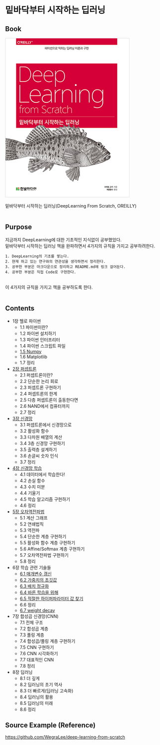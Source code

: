 # 밑바닥부터 시작하는 딥러닝

## Book
![book](image/book.jpg)

밑바닥부터 시작하는 딥러닝(DeepLearning From Scratch, OREILLY)
<br>
<br>

## Purpose
지금까지 DeepLearning에 대한 기초적인 지식없이 공부했었다. <br>
밑바닥부터 시작하는 딥러닝 책을 완파하면서 4가지의 규칙을 가지고 공부하려한다.<br>

    1. DeepLearning의 기초를 쌓는다.
    2. 현재 하고 있는 연구와의 연관성을 생각하면서 정리한다.
    3. 공부한 부분은 마크다운으로 정리하고 README.md에 링크 걸어둔다.
    4. 공부한 부분은 직접 Code로 구현한다.

<br>
이 4가지의 규칙을 가지고 책을 공부하도록 한다.
<br>
<br>

## Contents
- 1장 헬로 파이썬
    * 1.1 파이썬이란?
    * 1.2 파이썬 설치하기
    * 1.3 파이썬 인터프리터 
    * 1.4 파이썬 스크립트 파일 
    * [1.5 Numpy](note/01_6_numpy.md)
    * 1.6 Matplotlib
    * 1.7 정리 
- [2장 퍼셉트론](note/02_perceptron.md)
    * 2.1 퍼셉트론이란?
    * 2.2 단순한 논리 회로 
    * 2.3 퍼셉트론 구현하기 
    * 2.4 퍼셉트론의 한계 
    * 2.5 다층 퍼셉트론이 출동한다면
    * 2.6 NAND에서 컴퓨터까지 
    * 2.7 정리 
- [3장 신경망](note/03_neuralnetwork.md)
    * 3.1 퍼셉트론에서 신경망으로 
    * 3.2 활성화 함수 
    * 3.3 다차원 배열의 계산 
    * 3.4 3층 신경망 구현하기
    * 3.5 출력층 설계하기 
    * 3.6 손글씨 숫자 인식 
    * 3.7 정리 
- [4장 신경망 학습](note/04_NNtrain.md)
    * 4.1 데이터에서 학습한다!
    * 4.2 손실 함수 
    * 4.3 수치 미분 
    * 4.4 기울기 
    * 4.5 학습 알고리즘 구현하기 
    * 4.6 정리 
- [5장 오차역전파법](note/05_Backpropagation.md)
    * 5.1 계산 그래프
    * 5.2 연쇄법칙 
    * 5.3 역전파
    * 5.4 단순한 계층 구현하기 
    * 5.5 활성화 함수 계층 구현하기 
    * 5.6 Affine/Softmax 계층 구현하기 
    * 5.7 오차역전파법 구현하기 
    * 5.8 정리 
- 6장 학습 관련 기술들
    * [6.1 매개변수 갱신]((note/06-1_Optimizer.md))
    * [6.2 가중치의 초깃값](note/06-2_Initialize.md)
    * [6.3 배치 정규화](note/06-3_Batch_normalization.md)
    * [6.4 바른 학습을 위해](note/06-3_Batch_normalization.md)
    * [6.5 적절한 하이퍼파라미터 값 찾기]((note/06-3_Batch_normalization.md))
    * 6.6 정리 
    * [6.7 weight decay](note/06-7_weight_decay.md)
- 7장 합성곱 신경망(CNN)
    * 7.1 전체 구조 
    * 7.2 합성곱 계층 
    * 7.3 풀링 계층 
    * 7.4 합성곱/풀링 계층 구현하기 
    * 7.5 CNN 구현하기 
    * 7.6 CNN 시각화하기 
    * 7.7 대표적인 CNN 
    * 7.8 정리 
- 8장 딥러닝
    * 8.1 더 깊게 
    * 8.2 딥러닝의 초기 역사 
    * 8.3 더 빠르게(딥러닝 고속화) 
    * 8.4 딥러닝의 활용 
    * 8.5 딥러닝의 미래 
    * 8.6 정리 

## Source Example (Reference)

https://github.com/WegraLee/deep-learning-from-scratch